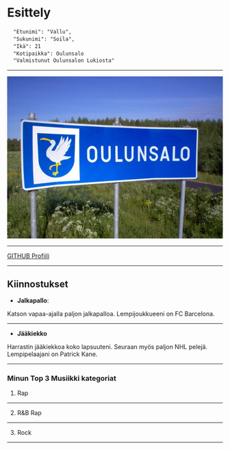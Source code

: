 # Esittely
```markdown
  "Etunimi": "Vallu",
  "Sukunimi": "Soila",
  "Ikä": 21
  "Kotipaikka": Oulunsalo
  "Valmistunut Oulunsalon Lukiosta"
```
---

![Kuva](image.png)

---

[GITHUB Profiili](https://github.com/vallusoila)

---

## Kiinnostukset

- **Jalkapallo**:

Katson vapaa-ajalla paljon jalkapalloa. Lempijoukkueeni on FC Barcelona.

---

- **Jääkiekko**

 Harrastin jääkiekkoa koko lapsuuteni.  Seuraan myös paljon NHL pelejä. Lempipelaajani on Patrick Kane.

---

### Minun Top 3 Musiikki kategoriat

1. Rap

---

2. R&B Rap

---

3. Rock

---


